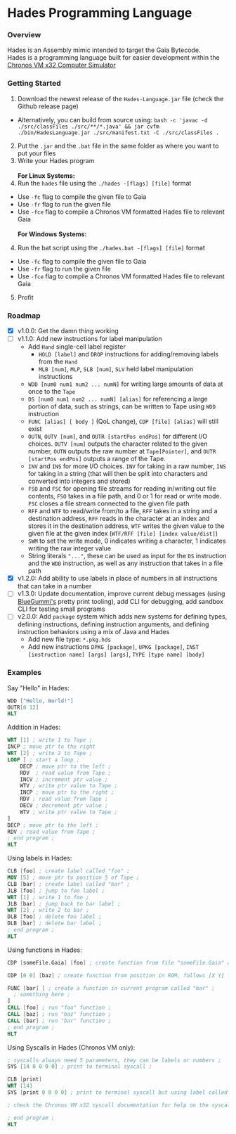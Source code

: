 # Hades Programming Language
### Overview
Hades is an Assembly mimic intended to target the Gaia Bytecode.\
Hades is a programming language built for easier development within the [Chronos VM x32 Computer Simulator](https://github.com/Nadelio/ePU)

### Getting Started
1. Download the newest release of the `Hades-Language.jar` file (check the Github release page)
  - Alternatively, you can build from source using: `bash -c 'javac -d ./src/classFiles ./src/**/*.java' && jar cvfm ./bin/HadesLanguage.jar ./src/manifest.txt -C ./src/classFiles .`
2. Put the `.jar` and the `.bat` file in the same folder as where you want to put your files
3. Write your Hades program\
\
**For Linux Systems:**
4. Run the `hades` file using the `./hades -[flags] [file]` format
  - Use `-fc` flag to compile the given file to Gaia
  - Use `-fr` flag to run the given file
  - Use `-fce` flag to compile a Chronos VM formatted Hades file to relevant Gaia\
\
**For Windows Systems:**
4. Run the bat script using the `./hades.bat -[flags] [file]` format
  - Use `-fc` flag to compile the given file to Gaia
  - Use `-fr` flag to run the given file
  - Use `-fce` flag to compile a Chronos VM formatted Hades file to relevant Gaia
5. Profit

### Roadmap
- [x] v1.0.0: Get the damn thing working
- [ ] v1.1.0: Add new instructions for label manipulation
  - Add `Hand` single-cell label register
    - `HOLD [label]` and `DROP` instructions for adding/removing labels from the `Hand`
    - `MLB [num]`, `MLP`, `SLB [num]`, `SLV` held label manipulation instructions
  - `WDD [num0 num1 num2 ... numN]` for writing large amounts of data at once to the `Tape`
  - `DS [num0 num1 num2 ... numN] [alias]` for referencing a large portion of data, such as strings, can be written to Tape using `WDD` instruction
  - `FUNC [alias] [ body ]` (QoL change), `CDP [file] [alias]` will still exist
  - `OUTN`, `OUTV [num]`, and `OUTR [startPos endPos]` for different I/O choices. `OUTV [num]` outputs the character related to the given number, `OUTN` outputs the raw number at `Tape[Pointer]`, and `OUTR [startPos endPos]` outputs a range of the Tape.
  - `INV` and `INS` for more I/O choices. `INV` for taking in a raw number, `INS` for taking in a string (that will then be split into characters and converted into integers and stored)
  - `FSO` and `FSC` for opening file streams for reading in/writing out file contents, `FSO` takes in a file path, and 0 or 1 for read or write mode. `FSC` closes a file stream connected to the given file path
  - `RFF` and `WTF` to read/write from/to a file, `RFF` takes in a string and a destination address, `RFF` reads in the character at an index and stores it in the destination address, `WTF` writes the given value to the given file at the given index (`WTF/RFF [file] [index value/dist]`)
  - `SWM` to set the write mode, 0 indicates writing a character, 1 indicates writing the raw integer value
  - String literals `"..."`, these can be used as input for the `DS` instruction and the `WDD` instruction, as well as any instruction that takes in a file path
- [X] v1.2.0: Add ability to use labels in place of numbers in all instructions that can take in a number
- [ ] v1.3.0: Update documentation, improve current debug messages (using [BlueGummi's](https://github.com/BlueGummi) pretty print tooling), add CLI for debugging, add sandbox CLI for testing small programs
- [ ] v2.0.0: Add `package` system which adds new systems for defining types, defining instructions, defining instruction arguments, and defining instruction behaviors using a mix of Java and Hades
  - Add new file type: `*.pkg.hds`
  - Add new instructions `DPKG [package]`, `UPKG [package]`, `INST [instruction name] [args] [args]`, `TYPE [type name] [body]`
### Examples
Say "Hello" in Hades:
```nasm
WDD ["Hello, World!"]
OUTR[0 12]
HLT
```
Addition in Hades:
```nasm
WRT [1] ; write 1 to Tape ;
INCP ; move ptr to the right
WRT [2] ; write 2 to Tape ;
LOOP [ ; start a loop ;
    DECP ; move ptr to the left ;
    RDV  ; read value from Tape ;
    INCV ; increment ptr value ;
    WTV ; write ptr value to Tape ;
    INCP ; move ptr to the right ;
    RDV ; read value from Tape ;
    DECV ; decrement ptr value ;
    WTV ; write ptr value to Tape ;
]
DECP ; move ptr to the left ;
RDV ; read value from Tape ;
; end program ;
HLT
```
Using labels in Hades:
```nasm
CLB [foo] ; create label called "foo" ;
MOV [5] ; move ptr to position 5 of Tape ;
CLB [bar] ; create label called "bar" ;
JLB [foo] ; jump to foo label ;
WRT [1] ; write 1 to foo ;
JLB [bar] ; jump back to bar label ;
WRT [2] ; write 2 to bar ;
DLB [foo] ; delete foo label ;
DLB [bar] ; delete bar label ;
; end program ;
HLT
```
Using functions in Hades:
```nasm
CDP [someFile.Gaia] [foo] ; create function from file "someFile.Gaia" and call it "foo" ;

CDP [0 0] [baz] ; create function from position in ROM, follows [X Y] format (Chronos VM branch only) ;

FUNC [bar] [ ; create a function in current program called "bar" ;
  ; something here ;
]
CALL [foo] ; run "foo" function ;
CALL [baz] ; run "baz" function ;
CALL [bar] ; run "bar" function ;
; end program ;
HLT
```
Using Syscalls in Hades (Chronos VM only):
```nasm
; syscalls always need 5 parameters, they can be labels or numbers ;
SYS [14 0 0 0 0] ; print to terminal syscall ;

CLB [print]
WRT [14]
SYS [print 0 0 0 0] ; print to terminal syscall but using label called "print" ;

; check the Chronos VM x32 syscall documentation for help on the syscall arguments ;

; end program ;
HLT
```
